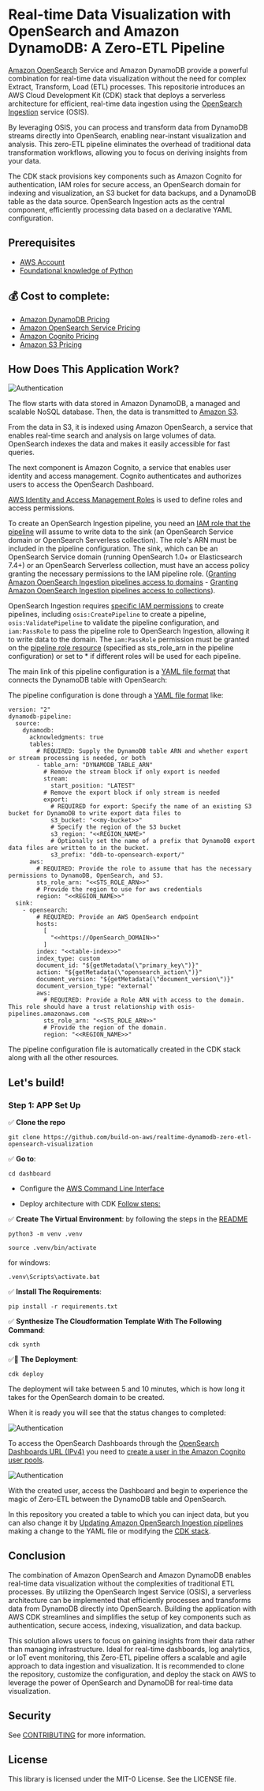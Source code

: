 # Real-time Data Visualization with OpenSearch and Amazon DynamoDB: A Zero-ETL Pipeline

[Amazon OpenSearch](https://docs.aws.amazon.com/es_es/opensearch-service/latest/developerguide/what-is.html) Service and Amazon DynamoDB provide a powerful combination for real-time data visualization without the need for complex Extract, Transform, Load (ETL) processes. This repositorie introduces an AWS Cloud Development Kit (CDK) stack that deploys a serverless architecture for efficient, real-time data ingestion using the [OpenSearch Ingestion](https://docs.aws.amazon.com/opensearch-service/latest/developerguide/ingestion.html) service (OSIS).

By leveraging OSIS, you can process and transform data from DynamoDB streams directly into OpenSearch, enabling near-instant visualization and analysis. This zero-ETL pipeline eliminates the overhead of traditional data transformation workflows, allowing you to focus on deriving insights from your data.

The CDK stack provisions key components such as Amazon Cognito for authentication, IAM roles for secure access, an OpenSearch domain for indexing and visualization, an S3 bucket for data backups, and a DynamoDB table as the data source. OpenSearch Ingestion acts as the central component, efficiently processing data based on a declarative YAML configuration.


## Prerequisites

- [AWS Account](https://aws.amazon.com/resources/create-account/?sc_channel=el&sc_campaign=datamlwave&sc_content=cicdcfnaws&sc_geo=mult&sc_country=mult&sc_outcome=acq) 
-  [Foundational knowledge of Python](https://catalog.us-east-1.prod.workshops.aws/workshops/3d705026-9edc-40e8-b353-bdabb116c89c/)

## 💰 Cost to complete: 
- [Amazon DynamoDB Pricing](https://aws.amazon.com/dynamodb/pricing/)
- [Amazon OpenSearch Service Pricing](https://aws.amazon.com/opensearch-service/pricing/)
- [Amazon Cognito Pricing](https://aws.amazon.com/cognito/pricing/)
- [Amazon S3 Pricing](https://aws.amazon.com/s3/pricing/)

## How Does This Application Work?
![Authentication](imagen/diagram.jpg)

The flow starts with data stored in Amazon DynamoDB, a managed and scalable NoSQL database. Then, the data is transmitted to [Amazon S3](https://docs.aws.amazon.com/es_es/AmazonS3/latest/userguide/Welcome.html).

From the data in S3, it is indexed using Amazon OpenSearch, a service that enables real-time search and analysis on large volumes of data. OpenSearch indexes the data and makes it easily accessible for fast queries.

The next component is Amazon Cognito, a service that enables user identity and access management. Cognito authenticates and authorizes users to access the OpenSearch Dashboard.

[AWS Identity and Access Management Roles](https://docs.aws.amazon.com/es_es/IAM/latest/UserGuide/id_roles.html) is used to define roles and access permissions. 

To create an OpenSearch Ingestion pipeline, you need an [IAM role that the pipeline](https://docs.aws.amazon.com/opensearch-service/latest/developerguide/creating-pipeline.html?icmpid=docs_console_unmapped#manage-pipeline-prerequisites) will assume to write data to the sink (an OpenSearch Service domain or OpenSearch Serverless collection). The role's ARN must be included in the pipeline configuration. The sink, which can be an OpenSearch Service domain (running OpenSearch 1.0+ or Elasticsearch 7.4+) or an OpenSearch Serverless collection, must have an access policy granting the necessary permissions to the IAM pipeline role. ([Granting Amazon OpenSearch Ingestion pipelines access to domains](https://docs.aws.amazon.com/opensearch-service/latest/developerguide/pipeline-domain-access.html) - [Granting Amazon OpenSearch Ingestion pipelines access to collections](https://docs.aws.amazon.com/opensearch-service/latest/developerguide/pipeline-collection-access.html)).

OpenSearch Ingestion requires [specific IAM permissions](https://docs.aws.amazon.com/opensearch-service/latest/developerguide/creating-pipeline.html?icmpid=docs_console_unmapped#create-pipeline-permissions) to create pipelines, including `osis:CreatePipeline` to create a pipeline, `osis:ValidatePipeline` to validate the pipeline configuration, and `iam:PassRole` to pass the pipeline role to OpenSearch Ingestion, allowing it to write data to the domain. The `iam:PassRole` permission must be granted on the [pipeline role resource](https://docs.aws.amazon.com/opensearch-service/latest/developerguide/pipeline-domain-access.html#pipeline-access-configure) (specified as sts_role_arn in the pipeline configuration) or set to * if different roles will be used for each pipeline.

The main link of this pipeline configuration is a [YAML file format](https://github.com/build-on-aws/realtime-dynamodb-zero-etl-opensearch-visualization/blob/main/dashboard/dashboard/template.txt) that connects the DynamoDB table with OpenSearch: 

The pipeline configuration is done through a [YAML file format](https://github.com/build-on-aws/realtime-dynamodb-zero-etl-opensearch-visualization/blob/main/dashboard/dashboard/template.txt) like:

```
version: "2"
dynamodb-pipeline:
  source:
    dynamodb:
      acknowledgments: true
      tables:
        # REQUIRED: Supply the DynamoDB table ARN and whether export or stream processing is needed, or both
        - table_arn: "DYNAMODB_TABLE_ARN"
          # Remove the stream block if only export is needed
          stream:
            start_position: "LATEST"
          # Remove the export block if only stream is needed
          export:
            # REQUIRED for export: Specify the name of an existing S3 bucket for DynamoDB to write export data files to
            s3_bucket: "<<my-bucket>>"
            # Specify the region of the S3 bucket
            s3_region: "<<REGION_NAME>"
            # Optionally set the name of a prefix that DynamoDB export data files are written to in the bucket.
            s3_prefix: "ddb-to-opensearch-export/"
      aws:
        # REQUIRED: Provide the role to assume that has the necessary permissions to DynamoDB, OpenSearch, and S3.
        sts_role_arn: "<<STS_ROLE_ARN>>"
        # Provide the region to use for aws credentials
        region: "<<REGION_NAME>>"
  sink:
    - opensearch:
        # REQUIRED: Provide an AWS OpenSearch endpoint
        hosts:
          [
            "<<https://OpenSearch_DOMAIN>>"
          ]
        index: "<<table-index>>"
        index_type: custom
        document_id: "${getMetadata(\"primary_key\")}"
        action: "${getMetadata(\"opensearch_action\")}"
        document_version: "${getMetadata(\"document_version\")}"
        document_version_type: "external"
        aws:
          # REQUIRED: Provide a Role ARN with access to the domain. This role should have a trust relationship with osis-pipelines.amazonaws.com
          sts_role_arn: "<<STS_ROLE_ARN>>"
          # Provide the region of the domain.
          region: "<<REGION_NAME>>"
```
The pipeline configuration file is automatically created in the CDK stack along with all the other resources.

## Let's build!

### Step 1:  APP Set Up 

✅ **Clone the repo**

```
git clone https://github.com/build-on-aws/realtime-dynamodb-zero-etl-opensearch-visualization
```

✅ **Go to**: 

```
cd dashboard
```

- Configure the [AWS Command Line Interface](https://docs.aws.amazon.com/cli/latest/userguide/cli-chap-configure.html)

- Deploy architecture with CDK [Follow steps:](https://github.com/build-on-aws/realtime-dynamodb-zero-etl-opensearch-visualization/blob/main/dashboard/README.md)

✅ **Create The Virtual Environment**: by following the steps in the [README](https://github.com/build-on-aws/realtime-dynamodb-zero-etl-opensearch-visualization/blob/main/dashboard/README.md)

```
python3 -m venv .venv
```

```
source .venv/bin/activate
```
for windows: 

```
.venv\Scripts\activate.bat
```

✅ **Install The Requirements**:

```
pip install -r requirements.txt
```

✅ **Synthesize The Cloudformation Template With The Following Command**:

```
cdk synth
```

✅🚀 **The Deployment**:

```
cdk deploy
```

The deployment will take between 5 and 10 minutes, which is how long it takes for the OpenSearch domain to be created.

When it is ready you will see that the status changes to completed:

![Authentication](imagen/domain_done.jpg)

To access the OpenSearch Dashboards through the [OpenSearch Dashboards URL (IPv4)](https://docs.aws.amazon.com/opensearch-service/latest/developerguide/dashboards.html) you need to [create a user in the Amazon Cognito user pools](https://docs.aws.amazon.com/cognito/latest/developerguide/managing-users.html?icmpid=docs_cognito_console_help_panel).

![Authentication](imagen/domain_information.jpg)

With the created user, access the Dashboard and begin to experience the magic of Zero-ETL between the DynamoDB table and OpenSearch.

In this repository you created a table to which you can inject data, but you can also change it by [Updating Amazon OpenSearch Ingestion pipelines](https://docs.aws.amazon.com/opensearch-service/latest/developerguide/update-pipeline.html) making a change to the YAML file or modifying the [CDK stack](https://github.com/build-on-aws/realtime-dynamodb-zero-etl-opensearch-visualization/blob/main/dashboard/dashboard/dashboard_stack.py).

## Conclusion

The combination of Amazon OpenSearch and Amazon DynamoDB enables real-time data visualization without the complexities of traditional ETL processes. By utilizing the OpenSearch Ingest Service (OSIS), a serverless architecture can be implemented that efficiently processes and transforms data from DynamoDB directly into OpenSearch. Building the application with AWS CDK streamlines and simplifies the setup of key components such as authentication, secure access, indexing, visualization, and data backup.

This solution allows users to focus on gaining insights from their data rather than managing infrastructure. Ideal for real-time dashboards, log analytics, or IoT event monitoring, this Zero-ETL pipeline offers a scalable and agile approach to data ingestion and visualization. It is recommended to clone the repository, customize the configuration, and deploy the stack on AWS to leverage the power of OpenSearch and DynamoDB for real-time data visualization.


## Security

See [CONTRIBUTING](CONTRIBUTING.md#security-issue-notifications) for more information.

## License

This library is licensed under the MIT-0 License. See the LICENSE file.

